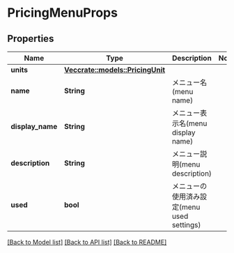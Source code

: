 # PricingMenuProps

## Properties

Name | Type | Description | Notes
------------ | ------------- | ------------- | -------------
**units** | [**Vec<crate::models::PricingUnit>**](PricingUnit.md) |  | 
**name** | **String** | メニュー名(menu name) | 
**display_name** | **String** | メニュー表示名(menu display name) | 
**description** | **String** | メニュー説明(menu description) | 
**used** | **bool** | メニューの使用済み設定(menu used settings) | 

[[Back to Model list]](../README.md#documentation-for-models) [[Back to API list]](../README.md#documentation-for-api-endpoints) [[Back to README]](../README.md)


